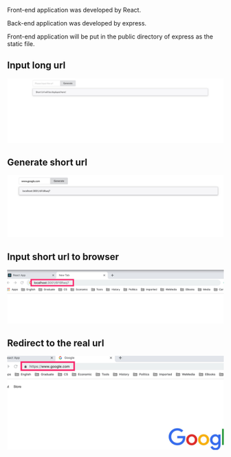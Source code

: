 Front-end application was developed by React.

Back-end application was developed by express.

Front-end application will be put in the public directory of express as the static file.

## Input long url
![](https://github.com/seventheluck/shortUrlApplication/raw/master/pics/1.jpg)

## Generate short url
![](https://github.com/seventheluck/shortUrlApplication/raw/master/pics/2.jpg)

## Input short url to browser
![](https://github.com/seventheluck/shortUrlApplication/raw/master/pics/3.jpg)

## Redirect to the real url
![](https://github.com/seventheluck/shortUrlApplication/raw/master/pics/4.jpg)
